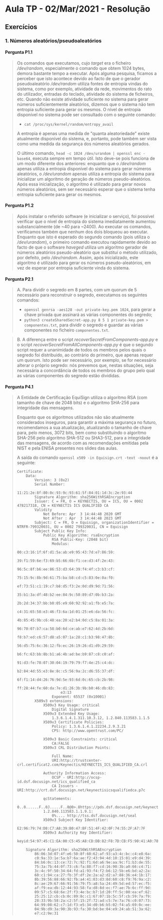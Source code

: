 # Aula TP - 02/Mar/2021 - Resolução

## Exercícios

### 1\. Números aleatórios/pseudoaleatórios

#### Pergunta P1.1
> Os comandos que executamos, cujo *target* era o ficheiro */dev/random*, especialmente o comando que obtem 1024 bytes, demora bastante tempo a executar. Após alguma pesquisa, ficamos a perceber que isto acontece devido ao facto de que o gerador pseudoaleatório */dev/random* utiliza fontes de entropia vindas do sistema, como por exemplo, atividade da rede, movimentos do rato do utilizador, entradas do teclado, atividade do sistema de ficheiros, etc. Quando não existe atividade suficiente no sistema para gerar números suficientemente aleatórios, dizemos que o sistema não tem entropia suficiente para gerar os mesmos. O nível de entropia disponível no sistema pode ser consultado com o seguinte comando:
>
> - `cat /proc/sys/kernel/random/entropy_avail`
> 
> A entropia é apenas uma medida de "quanta aleatoriedade" existe atualmente disponível do sistema, e, portanto, pode também ser vista como uma medida da segurança dos números aleatórios gerados.
>
> O último comando, `head -c 1024 /dev/urandom | openssl enc -base64`, executa sempre em tempo útil. Isto deve-se pois funciona de um modo diferente dos anteriores: enquanto que o */dev/random* apenas utiliza a entropia disponível do sistema para gerar números aleatórios, o */dev/urandom* apenas utiliza a entropia do sistema para inicializar um algoritmo de geração de números pseudo-aleatórios. Após essa inicialização, o algoritmo é utilizado para gerar novos números aleatórios, sem ser necessário esperar que o sistema tenha entropia suficiente para gerar os mesmos.

#### Pergunta P1.2
> Após instalar o referido software (e inicializar o serviço), foi possível verificar que o nível de entropia do sistema imediatamente aumentou substancialmente (de ~40 para ~2400). Ao executar os comandos, verificamos também que nenhum dos dois bloqueou ao executar. Enquanto que isto é esperado do segundo comando (pois utiliza o */dev/urandom*), o primeiro comando executou rapidamente devido ao facto de que o software *haveged* utiliza um algoritmo gerador de números aleatórios pseudo-aleatório que substitui o método utilizado, por defeito, pelo */dev/random*. Assim, após inicializado, este algoritmo é utilizado para gerar os números pseudo-aleatórios, em vez de esperar por entropia suficiente vinda do sistema.

#### Pergunta P2.1
> A. Para dividir o segredo em 8 partes, com um quorum de 5 necessário para reconstruir o segredo, executamos os seguintes comandos:
> 
> - `openssl genrsa -aes128 -out private-key.pem 1024`, para gerar a chave privada que assinará as várias componentes do segredo;
> - `python3 createSharedSecret-app.py 8 5 1 private-key.pem > componentes.txt`, para dividir o segredo e guardar as várias componentes no ficheiro `componentes.txt`.
> 

> B. A diferença entre o script *recoverSecretFromComponents-app.py* e o script *recoverSecretFromAllComponents-app.py* é que o segundo script requer a unanimidade de todos os membros pelos quais o segredo foi distribuido, ao contrário do primeiro, que apenas requer um quorum. Isto pode ser necessário, por exemplo, se for necessário alterar o próprio segredo: nós prevemos que, nestas situações, seja necessária a concordância de todos os membros do grupo pelo qual as várias componentes do segredo estão divididas.

#### Pergunta P4.1
> A Entidade de Certificação EquiSign utiliza o algoritmo RSA (com tamanho de chave de 2048 bits) e o algoritmo SHA-256 para integridade das mensagens.
> 
> Enquanto que os algoritmos utilizados não são atualmente considerados inseguros, para garantir a máxima segurança no futuro, recomendamos a sua atualização, atualizando o tamanho de chave para, pelo menos, 3072 bits, bem como substituindo o algoritmo SHA-256 pelo algoritmo SHA-512 ou SHA3-512, para a integridade das mensagens, de acordo com as recomendações emitidas pela NIST e pela ENISA presentes nos slides das aulas.
>
> A saída do comando `openssl x509 -in Equisign.crt -text -noout` é a seguinte:
> 
>     Certificate:
>         Data:
>             Version: 3 (0x2)
>             Serial Number:
>                 11:21:2e:8f:80:0c:93:9c:93:61:5f:84:01:1d:3c:2e:93:44
>             Signature Algorithm: sha256WithRSAEncryption
>             Issuer: C = FR, O = KEYNECTIS, OU = ICS, OU = 0002 478217318, CN = KEYNECTIS ICS QUALIFIED CA
>             Validity
>                 Not Before: Apr  3 14:44:48 2020 GMT
>                 Not After : Apr  3 14:44:48 2023 GMT
>             Subject: C = FR, O = Equisign, organizationIdentifier = NTRFR-799320031, OU = 0002 799320031, CN = Equisign
>             Subject Public Key Info:
>                 Public Key Algorithm: rsaEncryption
>                     RSA Public-Key: (2048 bit)
>                     Modulus:
>                         00:c3:16:1f:6f:d1:5a:ab:e9:95:43:7d:e7:86:59:
>                         39:f1:59:6e:f3:69:b5:66:6b:f1:ce:d3:4f:2e:43:
>                         96:5c:8f:b6:ee:86:53:d3:64:39:f4:4f:c3:b3:cf:
>                         75:15:9c:8b:9d:61:75:ba:b8:cd:c5:83:0e:0a:f0:
>                         ef:73:51:c1:19:c7:b8:d5:f3:2e:0d:d9:9d:71:56:
>                         35:b1:3a:df:48:b2:ee:84:9c:50:89:d7:0b:b3:2a:
>                         2b:2d:34:37:bb:b0:05:e9:60:92:92:a1:fb:e5:7a:
>                         c4:31:65:58:e3:46:f3:6a:1d:01:25:e6:da:56:fc:
>                         4b:85:45:9b:c6:48:ea:20:e2:b4:0d:c5:8a:01:3a:
>                         96:70:07:b7:ca:58:b0:6d:ce:ab:e7:62:4d:2b:6d:
>                         f8:b7:ed:c6:57:d8:a5:07:1a:28:c1:b3:98:47:8b:
>                         56:d5:75:6c:36:12:fb:ec:26:19:26:d1:d9:29:59:
>                         b6:fc:63:bb:8b:b1:a6:4b:ad:be:b9:87:c8:c0:af:
>                         91:d3:fe:78:07:30:04:19:79:79:f7:4e:25:c4:dc:
>                         b2:84:4d:55:e3:8e:8c:c5:56:9a:2c:d6:55:37:df:
>                         6f:f1:14:d4:26:76:9d:5e:93:6d:0c:65:cb:2b:98:
>                         ff:28:44:fe:60:da:7e:d1:26:3b:9b:b0:46:db:83:
>                         e3:13
>                     Exponent: 65537 (0x10001)
>             X509v3 extensions:
>                 X509v3 Key Usage: critical
>                     Digital Signature
>                 X509v3 Extended Key Usage:
>                     1.3.6.1.4.1.311.10.3.12, 1.2.840.113583.1.1.5
>                 X509v3 Certificate Policies:
>                     Policy: 1.3.6.1.4.1.22234.2.9.3.21
>                     CPS: http://www.opentrust.com/PC/
> 
>                 X509v3 Basic Constraints: critical
>                     CA:FALSE
>                 X509v3 CRL Distribution Points:
> 
>                     Full Name:
>                     URI:http://trustcenter-crl.certificat2.com/Keynectis/KEYNECTIS_ICS_QUALIFIED_CA.crl
> 
>                 Authority Information Access:
>                     OCSP - URI:http://ocsp-id.dsf.docusign.net/ics_qualified_ca
>                     CA Issuers - URI:http://crt.dsf.docusign.net/keynectisicsqualifiedca.p7c
> 
>                 qcStatements:
>                     0..0......F..0J.....F..0@0>.8https://pds.dsf.docusign.net/keynectisicsqualifiedca.pdf..EN0......F..0......F...0...+.......0.......I..
>                 1.2.840.113583.1.1.9.1:
>                     0%.... http://tss.dsf.docusign.net/seal
>                 X509v3 Subject Key Identifier:
>                     E2:96:79:74:D8:C7:A8:39:B0:47:BF:51:4F:42:0F:74:55:2F:A7:7F
>                 X509v3 Authority Key Identifier:
>                     keyid:54:97:45:C1:EA:00:C5:45:A8:CD:DB:82:F8:7D:CB:F5:90:41:A0:78
> 
>         Signature Algorithm: sha256WithRSAEncryption
>             86:06:3d:07:4f:e6:50:8f:60:62:af:93:a3:4c:bc:c4:e8:6a:
>             c0:9a:33:1e:5a:b7:6a:ae:f2:43:94:4d:10:15:01:e9:d4:39:
>             84:b6:0c:13:ce:72:7c:92:f1:6d:a6:9e:aa:9c:f1:b3:de:55:
>             75:3a:7b:44:0f:73:c6:fa:88:f7:cd:16:90:3b:a0:66:c4:71:
>             3c:4c:9f:50:34:64:fd:a1:93:f4:f2:b6:12:5b:e6:bd:a2:2a:
>             60:c1:94:ca:27:fb:3f:df:2e:2a:a2:d2:a7:88:36:e4:1b:17:
>             8b:39:56:88:66:92:fb:a4:41:03:d3:8d:60:c8:f9:76:9a:c2:
>             8c:ae:29:67:66:91:56:79:f5:a8:5a:24:49:5d:ed:57:ec:f5:
>             af:f9:ea:db:12:44:93:58:fa:d8:8d:ec:f7:ae:7b:6c:ff:9d:
>             09:57:c5:68:6e:2f:f3:4e:bc:b7:1d:20:ff:5c:00:ea:ef:62:
>             25:25:12:cb:cb:0c:89:8c:c1:67:07:1b:5c:5f:cb:59:7a:f9:
>             28:33:9b:58:2a:c2:5f:15:2f:72:ad:c5:7e:7a:76:c0:07:73:
>             64:99:08:62:c7:1d:f3:e5:34:d0:b6:b5:02:f4:a5:69:0c:ee:
>             04:9b:d9:3a:90:3b:93:fa:30:bd:be:04:e9:24:ab:51:3a:62:
>             e7:c2:9e:31
